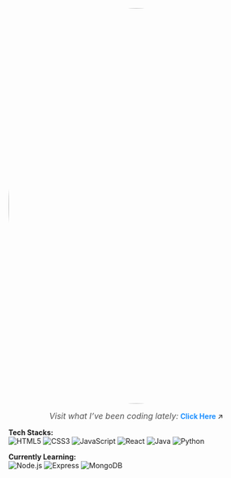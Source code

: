 <p align="center">
  <img src="https://github.com/user-attachments/assets/87a5b73f-5b77-495c-86b3-9019deda61eb" alt="me" width="780" style="border-radius: 90%;">
</p>

<p align="center">
  <i style="font-size:16px; color:#555;">Visit what I’ve been coding lately:</i>
  <a href="https://polyglotparrot.github.io/jump/" target="_blank" rel="noopener noreferrer" style="text-decoration:none; color:#1e90ff; font-weight:bold;">Click Here </a>
  ↗
</p>


**Tech Stacks:**  
![HTML5](https://img.shields.io/badge/HTML5-E34F26?style=for-the-badge&logo=html5&logoColor=white)
![CSS3](https://img.shields.io/badge/CSS3-1572B6?style=for-the-badge&logo=css3&logoColor=white)
![JavaScript](https://img.shields.io/badge/JavaScript-F7DF1E?style=for-the-badge&logo=javascript&logoColor=black)
![React](https://img.shields.io/badge/React-61DAFB?style=for-the-badge&logo=react&logoColor=black)
![Java](https://img.shields.io/badge/Java-007396?style=for-the-badge&logo=java&logoColor=white)
![Python](https://img.shields.io/badge/Python-3776AB?style=for-the-badge&logo=python&logoColor=white)

**Currently Learning:**  
![Node.js](https://img.shields.io/badge/Node.js-339933?style=for-the-badge&logo=node.js&logoColor=white)
![Express](https://img.shields.io/badge/Express.js-000000?style=for-the-badge&logo=express&logoColor=white)
![MongoDB](https://img.shields.io/badge/MongoDB-47A248?style=for-the-badge&logo=mongodb&logoColor=white)



























  



